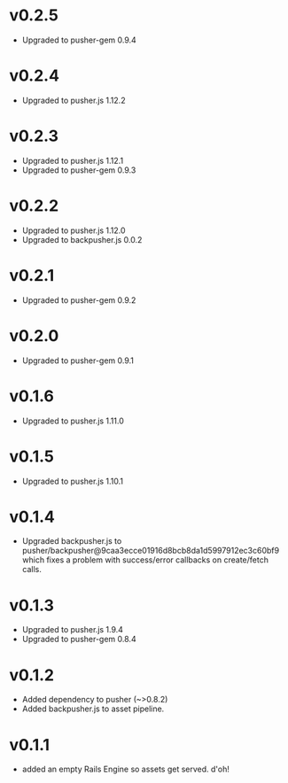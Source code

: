 v0.2.5
======
- Upgraded to pusher-gem 0.9.4

v0.2.4
======
- Upgraded to pusher.js 1.12.2

v0.2.3
======
- Upgraded to pusher.js 1.12.1
- Upgraded to pusher-gem 0.9.3

v0.2.2
======
- Upgraded to pusher.js 1.12.0
- Upgraded to backpusher.js 0.0.2

v0.2.1
======
- Upgraded to pusher-gem 0.9.2

v0.2.0
======
- Upgraded to pusher-gem 0.9.1

v0.1.6
======
- Upgraded to pusher.js 1.11.0

v0.1.5
======
- Upgraded to pusher.js 1.10.1

v0.1.4
======
- Upgraded backpusher.js to pusher/backpusher@9caa3ecce01916d8bcb8da1d5997912ec3c60bf9 which fixes a problem with success/error callbacks on create/fetch calls.

v0.1.3
======
- Upgraded to pusher.js 1.9.4
- Upgraded to pusher-gem 0.8.4

v0.1.2
======
- Added dependency to pusher (~>0.8.2)
- Added backpusher.js to asset pipeline.

v0.1.1
======
- added an empty Rails Engine so assets get served. d'oh!
